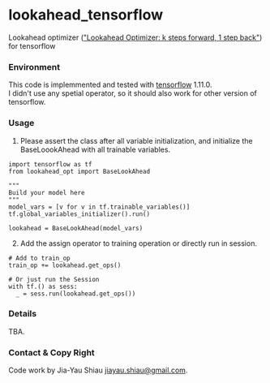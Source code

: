 # lookahead_tensorflow
Lookahead optimizer (["Lookahead Optimizer: k steps forward, 1 step back"](https://arxiv.org/abs/1907.08610)) for tensorflow

### Environment 
This code is implemmented and tested with [tensorflow](https://www.tensorflow.org/) 1.11.0. \
I didn't use any spetial operator, so it should also work for other version of tensorflow.

### Usage
1. Please assert the class after all variable initialization, and initialize the BaseLoookAhead with all trainable variables.
```
import tensorflow as tf
from lookahead_opt import BaseLookAhead

"""
Build your model here
"""
model_vars = [v for v in tf.trainable_variables()]
tf.global_variables_initializer().run()

lookahead = BaseLookAhead(model_vars)
```

2. Add the assign operator to training operation or directly run in session.

```
# Add to train_op
train_op += lookahead.get_ops()

# Or just run the Session
with tf.() as sess:
  _ = sess.run(lookahead.get_ops())
```

### Details
TBA.

### Contact & Copy Right
Code work by Jia-Yau Shiau <jiayau.shiau@gmail.com>.
